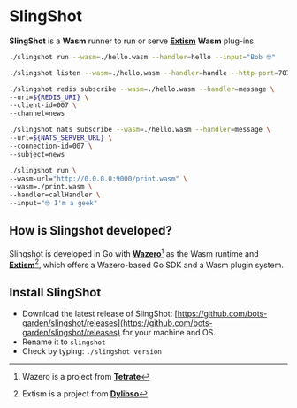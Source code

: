 # SlingShot

**SlingShot** is a **Wasm** runner to run or serve **[Extism](https://extism.org/)** **Wasm** plug-ins

```bash title="Run a wasm plug-in"
./slingshot run --wasm=./hello.wasm --handler=hello --input="Bob 🤓"
```

```bash title="Serve a wasm plug-in as a function"
./slingshot listen --wasm=./hello.wasm --handler=handle --http-port=7070
```

```bash title="Trigger a wasm plug-in with Redis messages"
./slingshot redis subscribe --wasm=./hello.wasm --handler=message \
--uri=${REDIS_URI} \
--client-id=007 \
--channel=news
```

```bash title="Trigger a wasm plug-in with NATS messages (✋ experimental 🚧 WIP)"
./slingshot nats subscribe --wasm=./hello.wasm --handler=message \
--url=${NATS_SERVER_URL} \
--connection-id=007 \
--subject=news
```

```bash title="Execute a remote wasm file"
./slingshot run \
--wasm-url="http://0.0.0.0:9000/print.wasm" \
--wasm=./print.wasm \
--handler=callHandler \
--input="🤓 I'm a geek"
```

## How is Slingshot developed?

Slingshot is developed in Go with **[Wazero](https://wazero.io/)**[^1] as the Wasm runtime and **[Extism](https://extism.org/)**[^2], which offers a Wazero-based Go SDK and a Wasm plugin system.

[^1]: Wazero is a project from **[Tetrate](https://tetrate.io/)**
[^2]: Extism is a project from **[Dylibso](https://dylibso.com/)**

## Install SlingShot

- Download the latest release of SlingShot: [https://github.com/bots-garden/slingshot/releases](https://github.com/bots-garden/slingshot/releases) for your machine and OS.
- Rename it to `slingshot`
- Check by typing: `./slingshot version`
